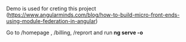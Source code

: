 Demo is used for creting this project (https://www.angularminds.com/blog/how-to-build-micro-front-ends-using-module-federation-in-angular)


Go to /homepage , /billing, /reprort  and run **ng serve -o**

